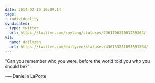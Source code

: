 ```yaml
---
date: 2014-02-19 16:09:14
tags:
- individuality
syndicated:
- type: twitter
  url: https://twitter.com/roytang/statuses/436170622981259264/
via:
  name: dailyzen
  url: https://twitter.com/dailyzen/statuses/436153231895691264/
---
```


“Can you remember who you were, before the world told you who you should be?”

-— Danielle LaPorte